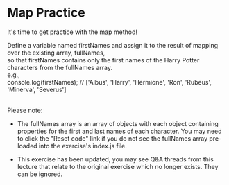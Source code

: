 # Map Practice

It's time to get practice with the map method!<br/>

Define a variable named firstNames and assign it to the result of mapping over the existing array, fullNames,<br/>
so that firstNames contains only the first names of the Harry Potter characters from the fullNames array.
<br/>
e.g.,
<br/>
console.log(firstNames); // ['Albus', 'Harry', 'Hermione', 'Ron', 'Rubeus', 'Minerva', 'Severus']

<br/>
Please note:<br/>

- The fullNames array is an array of objects with each object containing properties for the first and last names of each character. You may need to click the "Reset code" link if you do not see the fullNames array pre-loaded into the exercise's index.js file.

- This exercise has been updated, you may see Q&A threads from this lecture that relate to the original exercise which no longer exists. They can be ignored.
